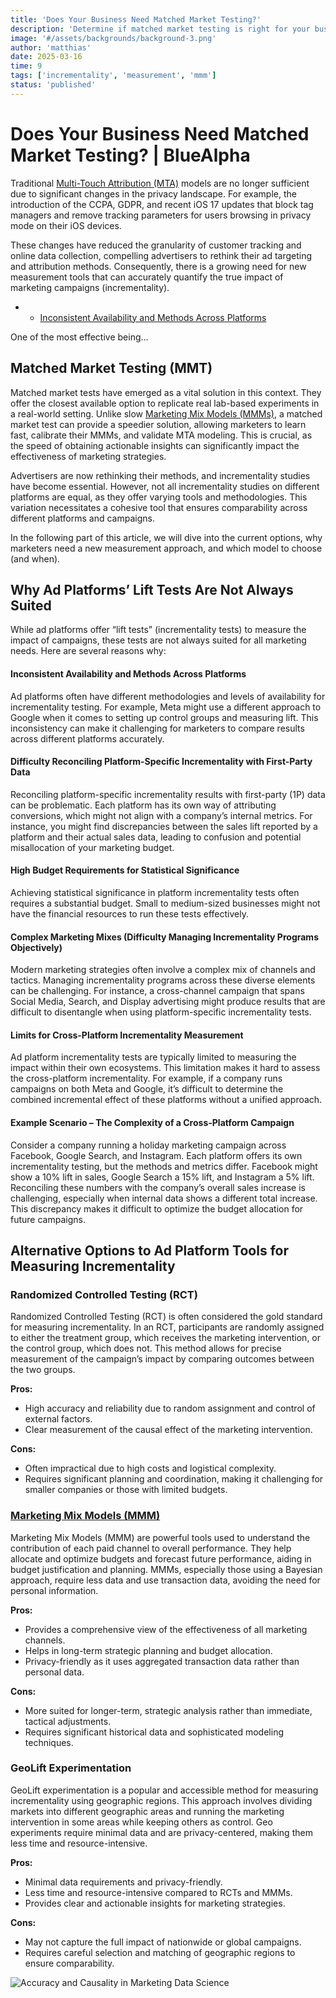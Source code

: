 ```yaml
---
title: 'Does Your Business Need Matched Market Testing?'
description: 'Determine if matched market testing is right for your business with practical guidance on implementation and measurement strategies.'
image: '#/assets/backgrounds/background-3.png'
author: 'matthias'
date: 2025-03-16
time: 9
tags: ['incrementality', 'measurement', 'mmm']
status: 'published'
---
```


# Does Your Business Need Matched Market Testing? | BlueAlpha

Traditional [Multi-Touch Attribution (MTA)](/articles/multi-touch-attribution-pitfalls) models are no longer sufficient due to significant changes in the privacy landscape. For example, the introduction of the CCPA, GDPR, and recent iOS 17 updates that block tag managers and remove tracking parameters for users browsing in privacy mode on their iOS devices.

These changes have reduced the granularity of customer tracking and online data collection, compelling advertisers to rethink their ad targeting and attribution methods. Consequently, there is a growing need for new measurement tools that can accurately quantify the true impact of marketing campaigns (incrementality).

- - [Inconsistent Availability and Methods Across Platforms](#Inconsistent_Availability_and_Methods_Across_Platforms)

One of the most effective being…

## Matched Market Testing (MMT)

Matched market tests have emerged as a vital solution in this context. They offer the closest available option to replicate real lab-based experiments in a real-world setting. Unlike slow [Marketing Mix Models (MMMs)](/articles/what-is-media-mix-modeling), a matched market test can provide a speedier solution, allowing marketers to learn fast, calibrate their MMMs, and validate MTA modeling. This is crucial, as the speed of obtaining actionable insights can significantly impact the effectiveness of marketing strategies.

Advertisers are now rethinking their methods, and incrementality studies have become essential. However, not all incrementality studies on different platforms are equal, as they offer varying tools and methodologies. This variation necessitates a cohesive tool that ensures comparability across different platforms and campaigns.

In the following part of this article, we will dive into the current options, why marketers need a new measurement approach, and which model to choose (and when).

## Why Ad Platforms’ Lift Tests Are Not Always Suited

While ad platforms offer “lift tests” (incrementality tests) to measure the impact of campaigns, these tests are not always suited for all marketing needs. Here are several reasons why:

#### Inconsistent Availability and Methods Across Platforms

Ad platforms often have different methodologies and levels of availability for incrementality testing. For example, Meta might use a different approach to Google when it comes to setting up control groups and measuring lift. This inconsistency can make it challenging for marketers to compare results across different platforms accurately.

#### Difficulty Reconciling Platform-Specific Incrementality with First-Party Data

Reconciling platform-specific incrementality results with first-party (1P) data can be problematic. Each platform has its own way of attributing conversions, which might not align with a company’s internal metrics. For instance, you might find discrepancies between the sales lift reported by a platform and their actual sales data, leading to confusion and potential misallocation of your marketing budget.

#### High Budget Requirements for Statistical Significance

Achieving statistical significance in platform incrementality tests often requires a substantial budget. Small to medium-sized businesses might not have the financial resources to run these tests effectively.

#### Complex Marketing Mixes (Difficulty Managing Incrementality Programs Objectively)

Modern marketing strategies often involve a complex mix of channels and tactics. Managing incrementality programs across these diverse elements can be challenging. For instance, a cross-channel campaign that spans Social Media, Search, and Display advertising might produce results that are difficult to disentangle when using platform-specific incrementality tests.

#### Limits for Cross-Platform Incrementality Measurement

Ad platform incrementality tests are typically limited to measuring the impact within their own ecosystems. This limitation makes it hard to assess the cross-platform incrementality. For example, if a company runs campaigns on both Meta and Google, it’s difficult to determine the combined incremental effect of these platforms without a unified approach.

#### Example Scenario – The Complexity of a Cross-Platform Campaign

Consider a company running a holiday marketing campaign across Facebook, Google Search, and Instagram. Each platform offers its own incrementality testing, but the methods and metrics differ. Facebook might show a 10% lift in sales, Google Search a 15% lift, and Instagram a 5% lift. Reconciling these numbers with the company’s overall sales increase is challenging, especially when internal data shows a different total increase. This discrepancy makes it difficult to optimize the budget allocation for future campaigns.

## Alternative Options to Ad Platform Tools for Measuring Incrementality

### Randomized Controlled Testing (RCT)

Randomized Controlled Testing (RCT) is often considered the gold standard for measuring incrementality. In an RCT, participants are randomly assigned to either the treatment group, which receives the marketing intervention, or the control group, which does not. This method allows for precise measurement of the campaign’s impact by comparing outcomes between the two groups.

**Pros:**

- High accuracy and reliability due to random assignment and control of external factors.
- Clear measurement of the causal effect of the marketing intervention.

**Cons:**

- Often impractical due to high costs and logistical complexity.
- Requires significant planning and coordination, making it challenging for smaller companies or those with limited budgets.

### [Marketing Mix Models (MMM)](/articles/what-is-media-mix-modeling)

Marketing Mix Models (MMM) are powerful tools used to understand the contribution of each paid channel to overall performance. They help allocate and optimize budgets and forecast future performance, aiding in budget justification and planning. MMMs, especially those using a Bayesian approach, require less data and use transaction data, avoiding the need for personal information.

**Pros:**

- Provides a comprehensive view of the effectiveness of all marketing channels.
- Helps in long-term strategic planning and budget allocation.
- Privacy-friendly as it uses aggregated transaction data rather than personal data.

**Cons:**

- More suited for longer-term, strategic analysis rather than immediate, tactical adjustments.
- Requires significant historical data and sophisticated modeling techniques.

### GeoLift Experimentation

GeoLift experimentation is a popular and accessible method for measuring incrementality using geographic regions. This approach involves dividing markets into different geographic areas and running the marketing intervention in some areas while keeping others as control. Geo experiments require minimal data and are privacy-centered, making them less time and resource-intensive.

**Pros:**

- Minimal data requirements and privacy-friendly.
- Less time and resource-intensive compared to RCTs and MMMs.
- Provides clear and actionable insights for marketing strategies.

**Cons:**

- May not capture the full impact of nationwide or global campaigns.
- Requires careful selection and matching of geographic regions to ensure comparability.

![Accuracy and Causality in Marketing Data Science](#assets/articles/matched-market-testing-guide/accuracy-causality-marketing.png)
